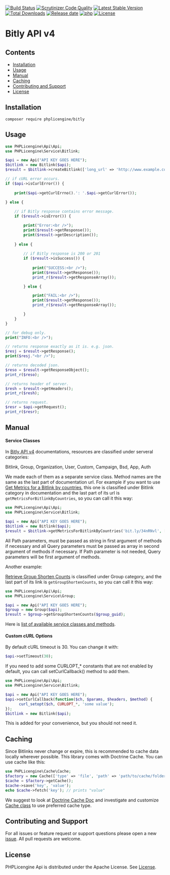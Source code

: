 [![Build Status](https://travis-ci.org/phplicengine/bitly.svg?branch=master)](https://travis-ci.org/phplicengine/bitly)
[![Scrutinizer Code Quality](https://scrutinizer-ci.com/g/phplicengine/bitly/badges/quality-score.png?b=master)](https://scrutinizer-ci.com/g/phplicengine/bitly/?branch=master)
[![Latest Stable Version](https://img.shields.io/packagist/v/phplicengine/bitly?label=version)](https://packagist.org/packages/phplicengine/bitly)
[![Total Downloads](https://img.shields.io/packagist/dt/phplicengine/bitly?color=blue)](https://packagist.org/packages/phplicengine/bitly)
[![Release date](https://img.shields.io/github/release-date/phplicengine/bitly)](https://packagist.org/packages/phplicengine/bitly)
[![php](https://img.shields.io/packagist/php-v/phplicengine/bitly)](https://packagist.org/packages/phplicengine/bitly)
[![License](https://img.shields.io/packagist/l/phplicengine/bitly)](https://packagist.org/packages/phplicengine/bitly)

# Bitly API v4

## Contents
* [Installation](#installation)
* [Usage](#usage)
* [Manual](#manual)
* [Caching](#caching)
* [Contributing and Support](#contributing-and-support)
* [License](#license)

## Installation
```
composer require phplicengine/bitly
```

## Usage
```php
use PHPLicengine\Api\Api;
use PHPLicengine\Service\Bitlink;

$api = new Api("API KEY GOES HERE");
$bitlink = new Bitlink($api);
$result = $bitlink->createBitlink(['long_url' => 'http://www.example.com']);

// if cURL error occurs.
if ($api->isCurlError()) {
    
    print($api->getCurlErrno().': '.$api->getCurlError());
    
} else {

    // if Bitly response contains error message.
    if ($result->isError()) {

        print("Error:<br />");
        print($result->getResponse());
        print($result->getDescription());
    
    } else {
    
        // if Bitly response is 200 or 201
        if ($result->isSuccess()) {
        
            print("SUCCESS:<br />");
            print($result->getResponse());
            print_r($result->getResponseArray());

        } else {

            print("FAIL:<br />");
            print($result->getResponse());
            print_r($result->getResponseArray());

        }
    }
}

// for debug only.
print("INFO:<br />");

// returns response exactly as it is. e.g. json.
$resj = $result->getResponse();
print($resj."<br />");

// returns decoded json.
$reso = $result->getResponseObject();
print_r($reso);

// returns header of server.
$resh = $result->getHeaders();
print_r($resh);

// returns request.
$resr = $api->getRequest();
print_r($resr);
```

## Manual

#### Service Classes

In [Bitly API v4](https://dev.bitly.com/v4/) documentations, resources are classified under serveral categories:

Bitlink, Group, Organization, User, Custom, Campaign, Bsd, App, Auth

We made each of them as a separate service class. Method names are the same as the last part of documentation url.
For example if you want to use [Get Metrics for a Bitlink by countries](https://dev.bitly.com/v4/#operation/getMetricsForBitlinkByCountries), this one is classified under Bitlink category in documentation and the last part of its url is `getMetricsForBitlinkByCountries`, so you can call it this way:

```php
use PHPLicengine\Api\Api;
use PHPLicengine\Service\Bitlink;

$api = new Api("API KEY GOES HERE");
$bitlink = new Bitlink($api);
$result = $bitlink->getMetricsForBitlinkByCountries('bit.ly/34nRNvl', ['unit' => 'day', 'units' => -1]);
```

All Path parameters, must be passed as string in first argument of methods if necessary and all Query parameters must be passed as array in second argument of methods if necessary. If Path parameter is not needed, Query parameters will be first argument of methods.

Another example:

[Retrieve Group Shorten Counts](https://dev.bitly.com/v4/#operation/getGroupShortenCounts) is classified under Group category, and the last part of its link is `getGroupShortenCounts`, so you can call it this way:

```php
use PHPLicengine\Api\Api;
use PHPLicengine\Service\Group;

$api = new Api("API KEY GOES HERE");
$group = new Group($api);
$result = $group->getGroupShortenCounts($group_guid);
```

Here is [list of available service classes and methods](Services.md).

#### Custom cURL Options

By default cURL timeout is 30. You can change it with:
```php
$api->setTimeout(30);
```

If you need to add some CURLOPT_* constants that are not enabled by default, you can call setCurlCallback() method to add them.

```php
use PHPLicengine\Api\Api;
use PHPLicengine\Service\Bitlink;

$api = new Api("API KEY GOES HERE");
$api->setCurlCallback(function($ch, $params, $headers, $method) { 
      curl_setopt($ch, CURLOPT_*, 'some value'); 
}); 
$bitlink = new Bitlink($api);
```
This is added for your convenience, but you should not need it.

## Caching
Since Bitlinks never change or expire, this is recommended to cache data locally wherever possible. This library comes with Doctrine Cache. You can use cache like this:
```php
use PHPLicengine\Cache\Cache;
$factory = new Cache(['type' => 'file', 'path' => 'path/to/cache/folder']);
$cache = $factory->getCache();
$cache->save('key', 'value');
echo $cache->fetch('key'); // prints "value"
```
We suggest to look at [Doctrine Cache Doc](https://www.doctrine-project.org/projects/doctrine-cache/en/1.8/index.html) and investigate and customize [Cache class](lib/PHPLicengine/Cache.php) to use preferred cache type.

## Contributing and Support
For all issues or feature request or support questions please open a new [issue](https://github.com/phplicengine/bitly/issues). All pull requests are welcome.

## License
PHPLicengine Api is distributed under the Apache License. See [License](LICENSE).
